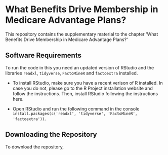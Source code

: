 # What Benefits Drive Membership in Medicare Advantage Plans?

This repository contains the supplementary material to the chapter 'What Benefits Drive Membership in Medicare Advantage Plans?' 

## Software Requirements

To run the code in this you need an updated version of RStudio and the libraries ```readxl```, ```tidyverse```, ```FactoMineR``` and ```factoextra``` installed. 

- To install RStudio, make sure you have a recent verison of R installed. In case you do not, please go to the R Project installation website and follow the instructions. Then, install RStudio following the instructions here.

- Open RStudio and run the following command in the console ```install.packages(c('readxl', 'tidyverse', 'FactoMineR', 'factoextra'))```.

## Downloading the Repository

To download the repository,

